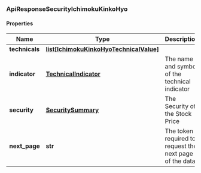 ### ApiResponseSecurityIchimokuKinkoHyo

#### Properties
Name | Type | Description | Notes
------------ | ------------- | ------------- | -------------
**technicals** | [**list[IchimokuKinkoHyoTechnicalValue]**](IchimokuKinkoHyoTechnicalValue.md) |  | [optional] 
**indicator** | [**TechnicalIndicator**](TechnicalIndicator.md) | The name and symbol of the technical indicator | [optional] 
**security** | [**SecuritySummary**](SecuritySummary.md) | The Security of the Stock Price | [optional] 
**next_page** | **str** | The token required to request the next page of the data | [optional] 



